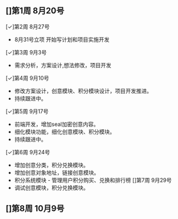 []第1周 8月20号
-
[✓]第2周 8月27号
- 8月31号立项 开始写计划和项目实施开发

[✓]第3周 9月3号
- 需求分析，方案设计,想法修改，项目开发

[✓]第4周 9月10号
- 修改方案设计，创意模块、积分模块设计，项目开发推进。
- 持续跟进中。

[✓]第5周 9月17号
- 前端开发，增加seal加密创意内容。
- 细化模块功能，细化创意模块、积分模块。
- 持续跟进中。

[✓]第6周 9月24号
- 增加创意分类，积分兑换模块。
- 增加创意对象地址，链接创意模块。
- 积分系统模块 - 管理用户积分购买、兑换和排行榜
[]第7周 9月29号
- 调试创意模块，积分兑换模块。


[]第8周 10月9号
- 
